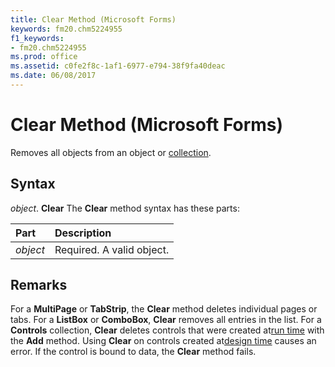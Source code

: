 ```yaml
---
title: Clear Method (Microsoft Forms)
keywords: fm20.chm5224955
f1_keywords:
- fm20.chm5224955
ms.prod: office
ms.assetid: c0fe2f8c-1af1-6977-e794-38f9fa40deac
ms.date: 06/08/2017
---
```



# Clear Method (Microsoft Forms)



Removes all objects from an object or [collection](../../Glossary/vbe-glossary.md).

## Syntax

_object_. **Clear**
The  **Clear** method syntax has these parts:


|**Part**|**Description**|
|:-----|:-----|
| _object_|Required. A valid object.|

## Remarks

For a  **MultiPage** or **TabStrip**, the **Clear** method deletes individual pages or tabs.
For a  **ListBox** or **ComboBox**, **Clear** removes all entries in the list.
For a  **Controls** collection, **Clear** deletes controls that were created at[run time](../../Glossary/vbe-glossary.md) with the **Add** method. Using **Clear** on controls created at[design time](../../Glossary/vbe-glossary.md) causes an error.
If the control is bound to data, the  **Clear** method fails.

